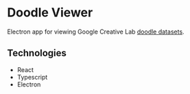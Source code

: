 # Doodle Viewer
Electron app for viewing Google Creative Lab [doodle datasets](https://quickdraw.withgoogle.com/data).

## Technologies
- React
- Typescript
- Electron